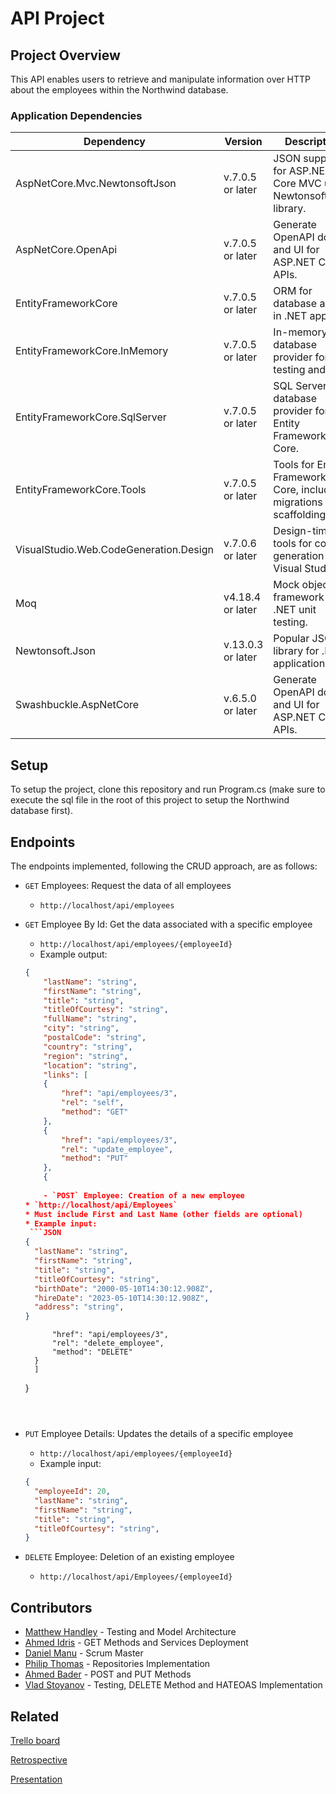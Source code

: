 
# API Project

## Project Overview
This API enables users to retrieve and manipulate information over HTTP about the employees within the Northwind database.

### Application Dependencies

| Dependency                                | Version           | Description                                            | Docs                                                                                     |
| ----------------------------------------  | -----------------| ------------------------------------------------------ | ---------------------------------------------------------------------------------------- |
| AspNetCore.Mvc.NewtonsoftJson             | v.7.0.5 or later | JSON support for ASP.NET Core MVC using Newtonsoft.Json library. | https://www.nuget.org/packages/Microsoft.AspNetCore.Mvc.NewtonsoftJson/           |
| AspNetCore.OpenApi                        | v.7.0.5 or later | Generate OpenAPI docs and UI for ASP.NET Core APIs.    | https://www.nuget.org/packages/Microsoft.AspNetCore.OpenApi/                          |
| EntityFrameworkCore                       | v.7.0.5 or later | ORM for database access in .NET apps.                 | https://www.nuget.org/packages/Microsoft.EntityFrameworkCore                          |
| EntityFrameworkCore.InMemory              | v.7.0.5 or later | In-memory database provider for testing and dev.      | https://www.nuget.org/packages/Microsoft.EntityFrameworkCore.InMemory                 |                          |
| EntityFrameworkCore.SqlServer  | v.7.0.5  or later | SQL Server database provider for Entity Framework Core.                 | https://www.nuget.org/packages/Microsoft.EntityFrameworkCore.SqlServer          |                                    |
| EntityFrameworkCore.Tools        | v.7.0.5 or later | Tools for Entity Framework Core, including migrations and scaffolding.     | https://www.nuget.org/packages/Microsoft.EntityFrameworkCore.Tools |
| VisualStudio.Web.CodeGeneration.Design     | v.7.0.6 or later | Design-time tools for code generation in Visual Studio.        | https://www.nuget.org/packages/Microsoft.VisualStudio.Web.CodeGeneration.Design/       |
| Moq         | v4.18.4  or later | Mock object framework for .NET unit testing.      | https://www.nuget.org/packages/Moq        |
| Newtonsoft.Json    | v.13.0.3 or later | Popular JSON library for .NET applications.          | https://www.nuget.org/packages/Newtonsoft.Json/                             |
| Swashbuckle.AspNetCore       | v.6.5.0  or later | Generate OpenAPI docs and UI for ASP.NET Core APIs.      | https://www.nuget.org/packages/Swashbuckle.AspNetCore            |

## Setup

To setup the project, clone this repository and run Program.cs (make sure to execute the sql file in the root of this project to setup the Northwind database first).

## Endpoints
The endpoints implemented, following the CRUD approach, are as follows:

- `GET` Employees: Request the data of all employees
	* `http://localhost/api/employees`
- `GET` Employee By Id: Get the data associated with a specific employee
	* `http://localhost/api/employees/{employeeId}`
	* Example output:
	```JSON
	{
	    "lastName": "string",
	    "firstName": "string",
	    "title": "string",
	    "titleOfCourtesy": "string",
	    "fullName": "string",
	    "city": "string",
	    "postalCode": "string",
	    "country": "string",
	    "region": "string",
	    "location": "string",
	    "links": [
		{
		    "href": "api/employees/3",
		    "rel": "self",
		    "method": "GET"
		},
		{
		    "href": "api/employees/3",
		    "rel": "update_employee",
		    "method": "PUT"
		},
		{
		
		- `POST` Employee: Creation of a new employee
	* `http://localhost/api/Employees`
	* Must include First and Last Name (other fields are optional)
	* Example input:
	 ```JSON
	{
	  "lastName": "string",
	  "firstName": "string",
	  "title": "string",
	  "titleOfCourtesy": "string",
	  "birthDate": "2000-05-10T14:30:12.908Z",
	  "hireDate": "2023-05-10T14:30:12.908Z",
	  "address": "string",
	} 
	```
		    "href": "api/employees/3",
		    "rel": "delete_employee",
		    "method": "DELETE"
		}
	    ]
	}
	```
	


- `PUT` Employee Details: Updates the details of a specific employee
	* `http://localhost/api/employees/{employeeId}`
	* Example input:
	```JSON
	{
      "employeeId": 20,
      "lastName": "string",
      "firstName": "string",
      "title": "string",
      "titleOfCourtesy": "string",
	}
	```
	
- `DELETE` Employee: Deletion of an existing employee
	* `http://localhost/api/Employees/{employeeId}`
	
	
## Contributors

 - [Matthew Handley](https://github.com/MHandley10) - Testing and Model Architecture
 - [Ahmed Idris](https://github.com/coffeeandcodee) - GET Methods and Services Deployment
 - [Daniel Manu](https://github.com/DanielManuM) - Scrum Master
 - [Philip Thomas](https://github.com/philipthomas6w) - Repositories Implementation
 - [Ahmed Bader](https://github.com/AhmedBader97) - POST and PUT Methods
 - [Vlad Stoyanov](https://github.com/VladStoyanovADP) - Testing, DELETE Method and HATEOAS Implementation

## Related


[Trello board](https://trello.com/b/qw9za4x1/apiproject)

[Retrospective](https://metroretro.io/BOI6HWNUEIKP)

[Presentation](https://www.canva.com/design/DAFiKdYun6E/NfkBmC7xZGBs0W-ttJipAw/view?utm_content=DAFiKdYun6E&utm_campaign=designshare&utm_medium=link&utm_source=publishsharelink)
